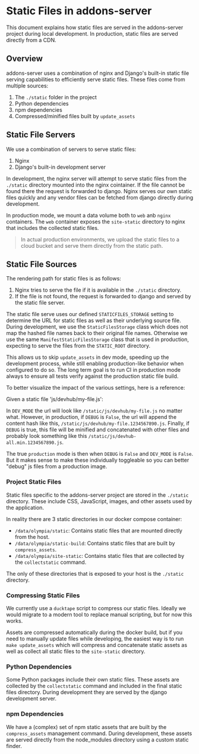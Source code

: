 # Static Files in addons-server

This document explains how static files are served in the addons-server project during local development. In production,
static files are served directly from a CDN.

## Overview

addons-server uses a combination of nginx and Django's built-in static file serving capabilities to efficiently serve static files.
These files come from multiple sources:

1. The `./static` folder in the project
2. Python dependencies
3. npm dependencies
4. Compressed/minified files built by `update_assets`

## Static File Servers

We use a combination of servers to serve static files:

1. Nginx
2. Django's built-in development server

In development, the nginx server will attempt to serve static files from the `./static` directory mounted into the nginx cointainer.
If the file cannot be found there the request is forwarded to django.
Nginx serves our own static files quickly and any vendor files can be fetched from django directly during development.

In production mode, we mount a data volume both to `web` anb `nginx` containers.
The `web` container exposes the `site-static` directory to nginx that includes the collected static files.

> In actual production environments, we upload the static files to a cloud bucket and serve them directly from the static path.

## Static File Sources

The rendering path for static files is as follows:

1. Nginx tries to serve the file if it is available in the `./static` directory.
2. If the file is not found, the request is forwarded to django and served by the static file server.

The static file serve uses our defined `STATICFILES_STORAGE` setting to determine the URL for static files as well as their underlying source file.
During development, we use the `StaticFilesStorage` class which does not map the hashed file names back to their original file names.
Otherwise we use the same `ManifestStaticFilesStorage` class that is used in production, expecting to serve the files from the `STATIC_ROOT` directory.

This allows us to skip `update_assets` in dev mode, speeding up the development process, while still enabling production-like behavior
when configured to do so. The long term goal is to run CI in production mode always to ensure all tests verify against the production
static file build.

To better visualize the impact of the various settings, here is a reference:

Given a static file 'js/devhub/my-file.js':

In `DEV_MODE` the url will look like `/static/js/devhub/my-file.js` no matter what.
However, in production, if `DEBUG` is `False`, the url will append the content hash like this,
`/static/js/devhub/my-file.1234567890.js`. Finally, if `DEBUG` is true, this file will be minified and concatenated with other files and probably look something like this `/static/js/devhub-all.min.1234567890.js`.

The true `production` mode is then when `DEBUG` is `False` and `DEV_MODE` is `False`. But it makes sense
to make these individually toggleable so you can better "debug" js files from a production image.

### Project Static Files

Static files specific to the addons-server project are stored in the `./static` directory. These include CSS, JavaScript, images, and other assets used by the application.

In reality there are 3 static directories in our docker compose container:

- `/data/olympia/static`: Contains static files that are mounted directly from the host.
- `/data/olympia/static-build`: Contains static files that are built by `compress_assets`.
- `/data/olympia/site-static`: Contains static files that are collected by the `collectstatic` command.

The only of these directories that is exposed to your host is the `./static` directory.

### Compressing Static Files

We currently use a `ducktape` script to compress our static files.
Ideally we would migrate to a modern tool to replace manual scripting, but for now this works.

Assets are compressed automatically during the docker build, but if you need to manually update files while developing,
the easiest way is to run `make update_assets` which will compress and concatenate static assets as well as  collect all static files
to the `site-static` directory.

### Python Dependencies

Some Python packages include their own static files. These assets are collected by the `collectstatic` command and included in the final static files directory.
During development they are served by the django development server.

### npm Dependencies

We have a (complex) set of npm static assets that are built by the `compress_assets` management command.
During development, these assets are served directly from the node_modules directory using a custom static finder.
